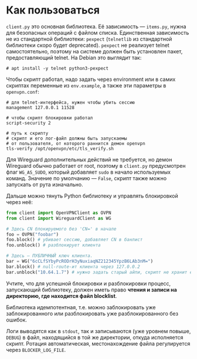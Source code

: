 # Как пользоваться

`client.py` это основная библиотека. Её зависимость — `items.py`, нужна для безопасных операций с файлом списка. Единственная зависимость не из стандартной библиотеки: `pexpect` (`telnetlib` из стандартной библиотеки скоро будет deprecated). `pexpect` не реализует telnet самостоятельно, поэтому на системе должен быть установлен пакет, предоставляющий telnet. На Debian это выглядит так:

```
# apt install -y telnet python3-pexpect
```

Чтобы скрипт работал, надо задать через environment или в самих скриптах переменные из `env.example`, а также эти параметры в `openvpn.conf`: 

```
# для telnet-интерфейса, нужен чтобы убить сессию
management 127.0.0.1 11528 

# чтобы скрипт блокировки работал
script-security 2

# путь к скрипту
# скрипт и его лог-файл должны быть запускаемы 
# от пользователя, от которого раннится демон openvpn
tls-verify /opt/openvpn/etc/tls_verify.sh
```

Для Wireguard дополнительных действий не требуется, но демон Wireguard обычно работает от root, поэтому в `client.py` предусмотрен флаг `WG_AS_SUDO`, который добавляет `sudo` в начало используемых команд. Значение по умолчанию — `False`, скрипт также можно запускать от рута изначально. 

Дальше можно тянуть Python библиотеку и управлять блокировкой через неё:

```python
from client import OpenVPNClient as OVPN
from client import WireguardClient as WG

# Здесь CN блокируемого без 'CN=' в начале
foo = OVPN("foobar")
foo.block() # убивает сессию, добавляет CN в банлист
foo.unblock() # разблокирует клиента

# Здесь — ПУБЛИЧНЫЙ ключ клиента. 
bar = WG("6cCLfSYbyPcRODrH3yNuxiaqNZ212345YpzB6LAb3nM=")
bar.block() # null-route-ит клиента через 127.0.0.2
bar.unblock("10.64.1.7") # нужно задать старый айпи, скрипт не хранит его
```

Учтите, что для успешной блокировки и разблокировки процесс, запускающий библиотеку, должен иметь право **чтения и записи на директорию, где находится файл blocklist**. 

Библиотека идемпотентная, т.е. можно заблокировать уже заблокированного или разблокировать уже разблокированного без ошибок. 

Логи выводятся как в `stdout`, так и записываются (уже уровнем повыше, `DEBUG`) в файл, находящийся в той же директории, откуда исполняется скрипт. Ротация автоматическая, местонахождение файла регулируется через `BLOCKER_LOG_FILE`.
